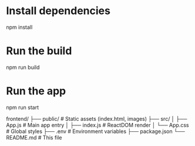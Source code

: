 # Install dependencies
npm install
# Run the build
npm run build
# Run the app
npm run start

frontend/
├── public/             # Static assets (index.html, images)
├── src/
│   ├── App.js          # Main app entry
│   ├── index.js        # ReactDOM render
│   └── App.css         # Global styles
├── .env                # Environment variables
├── package.json
└── README.md           # This file